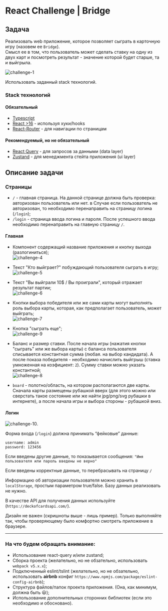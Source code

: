 # React Challenge | Bridge

## Задача

Реализовать web приложение, которое позволяет сыграть в карточную игру (назовем ее `Bridge`).  
Смысл ее в том, что пользователь может сделать ставку на одну из двух карт и посмотреть результат - значение которой будет старше, та и выйгрыла.

![challenge-1](https://sandboxscorum.blob.core.windows.net/andrew/sgtv-challendge-1.jpg)

Использовать заданный stack технологий.

### Stack технологий

#### Обязательный

- [Typescript](https://www.typescriptlang.org/)
- [React >16](https://ru.reactjs.org/) - используя хуки/hooks
- [React-Router](https://reactrouter.com/web) - для навигации по страницам

#### Рекомендуемый, но не обязательный

- [React Query](https://react-query.tanstack.com/) - для запросов за данными (data layer)
- [Zustand](https://github.com/pmndrs/zustand) - для менеджмента стейта приложения (ui layer)

## Описание задачи

### Страницы

- `/` - главная страница. На данной странице должна быть проверка: авторизован пользователь или нет. в Случае если пользователь не авторизован, то необходимо перенаправить на страницу логина (`/login`);
- `/login` - страница ввода логина и пароля. После успешного ввода необходимо перенаправить на главную страницу `/`.

#### Главная

- Компонент содержащий название приложения и кнопку выхода (разлогиниться);  
  ![challenge-4](https://sandboxscorum.blob.core.windows.net/andrew/sgtv-challenge-4.png)

- Текст "Кто выйграет?" побуждающий пользователя сыграть в игру;  
  ![challenge-5](https://sandboxscorum.blob.core.windows.net/andrew/sgtv-challenge-5.png)

- Текст "Вы выйграли 10$ / Вы проиграли", который отражает результат партии;  
  ![challenge-6](https://sandboxscorum.blob.core.windows.net/andrew/sgtv-challenge-6.png)

- Кнопки выбора победителя или же сами карты могут выполнять роль выбора карты, которая, как предполагает пользователь, может выйграть;  
  ![challenge-7](https://sandboxscorum.blob.core.windows.net/andrew/sgtv-challenge-7.png)

- Кнопка "сыграть еще";  
  ![challenge-9](https://sandboxscorum.blob.core.windows.net/andrew/sgtv-challenge-9.png)

- Баланс и размер ставки. После начала игры (нажатия кнопки "сыграть" или же выбора карты) с баланса пользователя списывается константная сумма (любая. на выбор кандидата). А после показа победителя - необходимо начислить выйгрыш (ставка умноженная на коэфициент: `2`). Сумму ставки можно указать константной;  
  ![challenge-8](https://sandboxscorum.blob.core.windows.net/andrew/sgtv-challenge-8.png)

- `board` - полотно/область, на котором располагаются две карты. Сначала карты размещены рубашкой вверх (для этого можно или сверстать такое состояние или же найти jpg/png/svg рубашки в интернете), а после начала игры и выбора стороны - рубашкой вниз.

#### Логин

![challenge-10](https://sandboxscorum.blob.core.windows.net/andrew/sgtv-challenge-10.jpg).

Форма входа (`/login`) должна принимать “фейковые” данные:

```
username: admin
password: 123456
```

Если введены другие данные, то показывается сообщения:
`"Имя пользователя или пароль введены не верно"`

Если введены корректные данные, то перебрасывать на страницу `/`

Информацию об авторизации пользователя можно хранить в `localStorage`, простым параметром true/false. Базу данных реализовать не нужно.

В качестве API для получения данных используйте (`https://deckofcardsapi.com/`).

Дизайн не важен (скришноты выше - лишь пример). Только выполняйте так, чтобы проверяющему было комфортно смотреть приложение в браузере.

---

### На что будем обращать внимание:

- Использование react-query и/или zustand;
- Сборка проекта (желательно, но не обзательно, использовать `webpack v5.x.x`);
- Подключенный eslint/tslint (желательно, но не обзательно, использовать **airbnb** конфиг `https://www.npmjs.com/package/eslint-config-airbnb`);
- Структура файлов/папок проекта приложения. (Она, как минимум, должна быть 😃);
- Использование дополнительных сторонних библиотек (если это необходимо и обосновано).
